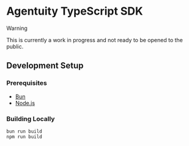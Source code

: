 # Agentuity TypeScript SDK

> [!WARNING]  
> This is currently a work in progress and not ready to be opened to the public.

## Development Setup

### Prerequisites

- [Bun](https://bun.sh/docs/installation)
- [Node.js](https://nodejs.org/en/download/)

### Building Locally

```
bun run build
npm run build
```
